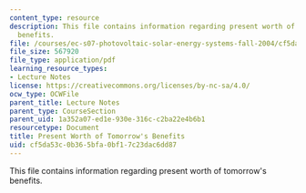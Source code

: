```yaml
---
content_type: resource
description: This file contains information regarding present worth of tomorrow's
  benefits.
file: /courses/ec-s07-photovoltaic-solar-energy-systems-fall-2004/cf5da53c0b365bfa0bf17c23dac6dd87_MITEC_S07F04_2_Benefits.pdf
file_size: 567920
file_type: application/pdf
learning_resource_types:
- Lecture Notes
license: https://creativecommons.org/licenses/by-nc-sa/4.0/
ocw_type: OCWFile
parent_title: Lecture Notes
parent_type: CourseSection
parent_uid: 1a352a07-ed1e-930e-316c-c2ba22e4b6b1
resourcetype: Document
title: Present Worth of Tomorrow's Benefits
uid: cf5da53c-0b36-5bfa-0bf1-7c23dac6dd87
---
```

This file contains information regarding present worth of tomorrow's benefits.